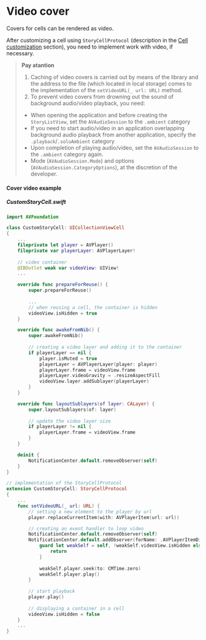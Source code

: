 # Video cover

Covers for cells can be rendered as video.

After customizing a cell using `StoryCellProtocol` (description in the [Cell customization](CustomCell.md) section), you need to implement work with video, if necessary. 

>**Pay atantion** 
>
> 1. Caching of video covers is carried out by means of the library and the address to the file (which located in local storage) comes to the implementation of the `setVideoURL(_ url: URL)` method.
> 2. To prevent video covers from drowning out the sound of background audio/video playback, you need:
>  * When opening the application and before creating the `StoryListView`, set the `AVAudioSession` to the `.ambient` category
>  * If you need to start audio/video in an application overlapping background audio playback from another application, specify the `.playback`/`.soloAmbient` category
>  * Upon completion of playing audio/video, set the `AVAudioSession` to the `.ambient` category again.
>  * Mode (`AVAudioSession.Mode`) and options (`AVAudioSession.CategoryOptions`), at the discretion of the developer.

#### Cover video example

##### CustomStoryCell.swift

```swift
import AVFoundation

class CustomStoryCell: UICollectionViewCell 
{
    ...
    fileprivate let player = AVPlayer()
    fileprivate var playerLayer: AVPlayerLayer!
    
    // video container
    @IBOutlet weak var videoView: UIView!
    ...

    override func prepareForReuse() {
        super.prepareForReuse()
        
        ...
        // when reusing a cell, the container is hidden
        videoView.isHidden = true
    }

    override func awakeFromNib() {
        super.awakeFromNib()
            
        // creating a video layer and adding it to the container
        if playerLayer == nil {
            player.isMuted = true
            playerLayer = AVPlayerLayer(player: player)
            playerLayer.frame = videoView.frame
            playerLayer.videoGravity = .resizeAspectFill
            videoView.layer.addSublayer(playerLayer)
        }
    }

    override func layoutSublayers(of layer: CALayer) {
        super.layoutSublayers(of: layer)
        
        // update the video layer size
        if playerLayer != nil {
            playerLayer.frame = videoView.frame
        }
    }

    deinit {
        NotificationCenter.default.removeObserver(self)
    }
}

// implementation of the StoryCellProtocol
extension CustomStoryCell: StoryCellProtocol
{
    ...
    func setVideoURL(_ url: URL) {
        // setting a new element to the player by url
        player.replaceCurrentItem(with: AVPlayerItem(url: url))

        // creating an event handler to loop video
        NotificationCenter.default.removeObserver(self)
        NotificationCenter.default.addObserver(forName: .AVPlayerItemDidPlayToEndTime, object: player.currentItem, queue: .main) { [weak self] _ in
            guard let weakSelf = self, !weakSelf.videoView.isHidden else {
                return
            }
    
            weakSelf.player.seek(to: CMTime.zero)
            weakSelf.player.play()
        }
        
        // start playback
        player.play()
        
        // displaying a container in a cell
        videoView.isHidden = false
    }
    ...
}
```
